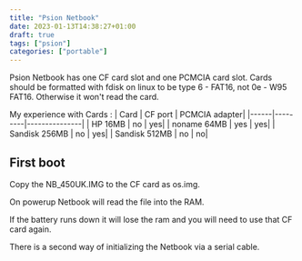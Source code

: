 ```yaml
---
title: "Psion Netbook"
date: 2023-01-13T14:38:27+01:00
draft: true
tags: ["psion"]
categories: ["portable"]
---
```


Psion Netbook has one CF card slot and one PCMCIA card slot.
Cards should be formatted with fdisk on linux to be type 6 - FAT16, not 0e - W95 FAT16. Otherwise it won't read the card.

My experience with Cards :
| Card | CF port | PCMCIA adapter|
|------|---------|---------------|
| HP 16MB | no |  yes|
| noname 64MB | yes |  yes|
| Sandisk 256MB | no |  yes|
| Sandisk 512MB | no |  no|

## First boot

Copy the NB_450UK.IMG to the CF card as os.img.

On powerup Netbook will read the file into the RAM.

If the battery runs down it will lose the ram and you will need to use that CF card again.

There is a second way of initializing the Netbook via a serial cable.
